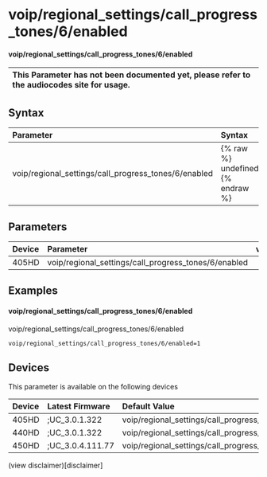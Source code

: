 ﻿---
description: voip/regional_settings/call_progress_tones/6/enabled
search:
    keywords: ['voip','regional_settings','call_progress_tones','6','enabled']
---

# voip/regional_settings/call_progress_tones/6/enabled

#### voip/regional_settings/call_progress_tones/6/enabled


| This Parameter has not been documented yet, please refer to the audiocodes site for usage.  |
| :--- |

## Syntax
| Parameter | Syntax |
| :--- | :--- |
|voip/regional_settings/call_progress_tones/6/enabled | {% raw %} undefined {% endraw %} |

## Parameters
|Device|Parameter|value|Description|
|:---|:---|:---|:---|
| 405HD | voip/regional_settings/call_progress_tones/6/enabled |  |  |

## Examples
#### voip/regional_settings/call_progress_tones/6/enabled

voip/regional_settings/call_progress_tones/6/enabled

```
voip/regional_settings/call_progress_tones/6/enabled=1
```

## Devices
This parameter is available on the following devices

| Device | Latest Firmware | Default Value |
|:---|:---|:---|
| 405HD | ;UC_3.0.1.322 | voip/regional_settings/call_progress_tones/6/enabled=1 
| 440HD | ;UC_3.0.1.322 | voip/regional_settings/call_progress_tones/6/enabled=1 
| 450HD | ;UC_3.0.4.111.77 | voip/regional_settings/call_progress_tones/6/enabled=1 

(view disclaimer)[disclaimer]
